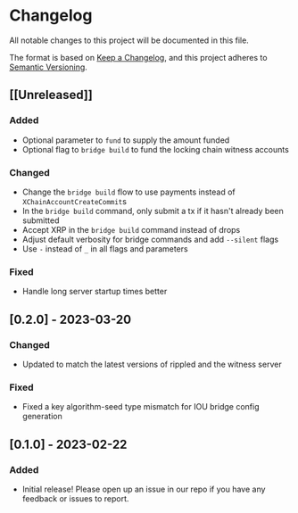 # Changelog

All notable changes to this project will be documented in this file.

The format is based on [Keep a Changelog](https://keepachangelog.com/en/1.0.0/),
and this project adheres to [Semantic Versioning](https://semver.org/spec/v2.0.0.html).

## [[Unreleased]]

### Added

- Optional parameter to `fund` to supply the amount funded
- Optional flag to `bridge build` to fund the locking chain witness accounts

### Changed

- Change the `bridge build` flow to use payments instead of `XChainAccountCreateCommit`s
- In the `bridge build` command, only submit a tx if it hasn't already been submitted
- Accept XRP in the `bridge build` command instead of drops
- Adjust default verbosity for bridge commands and add `--silent` flags
- Use `-` instead of `_` in all flags and parameters

### Fixed

- Handle long server startup times better

## [0.2.0] - 2023-03-20

### Changed

- Updated to match the latest versions of rippled and the witness server

### Fixed

- Fixed a key algorithm-seed type mismatch for IOU bridge config generation

## [0.1.0] - 2023-02-22

### Added

- Initial release! Please open up an issue in our repo if you have any
  feedback or issues to report.

